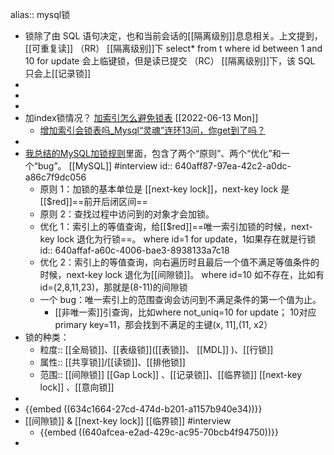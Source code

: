 alias:: mysql锁

- 锁除了由 SQL 语句决定，也和当前会话的[[隔离级别]]息息相关。上文提到，[[可重复读]] （RR） [[隔离级别]]下 select* from t where id between 1 and 10 for update 会上临键锁，但是读已提交 （RC） [[隔离级别]]下，该 SQL 只会上[[记录锁]]
-
-
-
- 加index锁情况？ [加索引怎么避免锁表](https://blog.csdn.net/y666666y/article/details/115047352)<span class=" bg-green white  subw hblack hover"> [[2022-06-13 Mon]] </span>
	- [ 增加索引会锁表吗_Mysql“灵魂”连环13问，你get到了吗？](https://blog.csdn.net/weixin_39522698/article/details/110797185)
-
- [我总结的MySQL加锁规则](https://time.geekbang.org/column/article/75659)里面，包含了两个“原则”、两个“优化”和一个“bug”。 [[MySQL]] #interview
  id:: 640aff87-97ea-42c2-a0dc-a86c7f9dc056
	- 原则 1：加锁的基本单位是 [[next-key lock]]，next-key lock 是[[$red]]==前开后闭区间==
	- 原则 2：查找过程中访问到的对象才会加锁。
	- 优化 1：索引上的等值查询，给[[$red]]==唯一索引加锁的时候，next-key lock 退化为行锁==。  where id=1 for update，1如果存在就是行锁
	  id:: 640affaf-a60c-4006-bae3-8938133a7c18
	- 优化 2：索引上的等值查询，向右遍历时且最后一个值不满足等值条件的时候，next-key lock 退化为[[间隙锁]]。 where id=10 如不存在，比如有id=(2,8,11,23)，那就是(8-11)的间隙锁
	- 一个 bug：唯一索引上的范围查询会访问到不满足条件的第一个值为止。
		- [[非唯一索]]引查询，比如where not_uniq=10 for update； 10对应primary key=11，那会找到不满足的主键(x, 11],(11, x2）
- 锁的种类：
	- 粒度::  [[全局锁]]、[[表级锁]]([[表锁]]、 [[MDL]] )、[[行锁]]
	- 属性:: [[共享锁]]/[[读锁]]、[[排他锁]]
	- 范围:: [[间隙锁]] [[Gap Lock]] 、[[记录锁]]、[[临界锁]] [[next-key lock]] 、[[意向锁]]
-
- {{embed ((634c1664-27cd-474d-b201-a1157b940e34))}}
- [[间隙锁]]   &  [[next-key lock]] [[临界锁]] #interview
	- {{embed ((640afcea-e2ad-429c-ac95-70bcb4f94750))}}
-